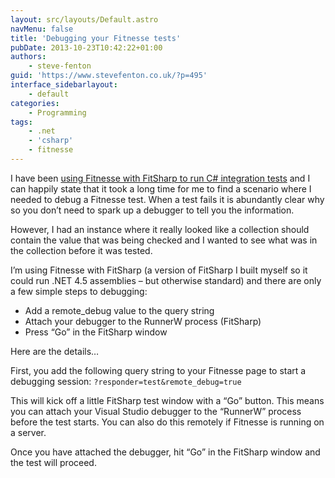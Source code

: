 ```yaml
---
layout: src/layouts/Default.astro
navMenu: false
title: 'Debugging your Fitnesse tests'
pubDate: 2013-10-23T10:42:22+01:00
authors:
    - steve-fenton
guid: 'https://www.stevefenton.co.uk/?p=495'
interface_sidebarlayout:
    - default
categories:
    - Programming
tags:
    - .net
    - 'csharp'
    - fitnesse
---
```


I have been [using Fitnesse with FitSharp to run C# integration tests](/2013/10/Using-Fitnesse-For-Dot-Net/) and I can happily state that it took a long time for me to find a scenario where I needed to debug a Fitnesse test. When a test fails it is abundantly clear why so you don’t need to spark up a debugger to tell you the information.

However, I had an instance where it really looked like a collection should contain the value that was being checked and I wanted to see what was in the collection before it was tested.

I’m using Fitnesse with FitSharp (a version of FitSharp I built myself so it could run .NET 4.5 assemblies – but otherwise standard) and there are only a few simple steps to debugging:

- Add a remote\_debug value to the query string
- Attach your debugger to the RunnerW process (FitSharp)
- Press “Go” in the FitSharp window

Here are the details…

First, you add the following query string to your Fitnesse page to start a debugging session: `?responder=test&remote_debug=true`

This will kick off a little FitSharp test window with a “Go” button. This means you can attach your Visual Studio debugger to the “RunnerW” process before the test starts. You can also do this remotely if Fitnesse is running on a server.

Once you have attached the debugger, hit “Go” in the FitSharp window and the test will proceed.